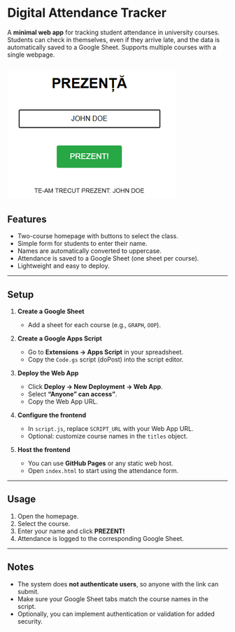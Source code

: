# Digital Attendance Tracker

A **minimal web app** for tracking student attendance in university courses.  
Students can check in themselves, even if they arrive late, and the data is automatically saved to a Google Sheet. Supports multiple courses with a single webpage.

![Example Screenshot](example.png)
---

## Features

- Two-course homepage with buttons to select the class.  
- Simple form for students to enter their name.  
- Names are automatically converted to uppercase.  
- Attendance is saved to a Google Sheet (one sheet per course).  
- Lightweight and easy to deploy.

---

## Setup

1. **Create a Google Sheet**  
   - Add a sheet for each course (e.g., `GRAPH`, `OOP`).  

2. **Create a Google Apps Script**  
   - Go to **Extensions → Apps Script** in your spreadsheet.  
   - Copy the `Code.gs` script (doPost) into the script editor.  

3. **Deploy the Web App**  
   - Click **Deploy → New Deployment → Web App**.  
   - Select **“Anyone” can access”**.  
   - Copy the Web App URL.

4. **Configure the frontend**  
   - In `script.js`, replace `SCRIPT_URL` with your Web App URL.  
   - Optional: customize course names in the `titles` object.  

5. **Host the frontend**  
   - You can use **GitHub Pages** or any static web host.  
   - Open `index.html` to start using the attendance form.

---

## Usage

1. Open the homepage.  
2. Select the course.  
3. Enter your name and click **PREZENT!**  
4. Attendance is logged to the corresponding Google Sheet.

---

## Notes

- The system does **not authenticate users**, so anyone with the link can submit.  
- Make sure your Google Sheet tabs match the course names in the script.  
- Optionally, you can implement authentication or validation for added security.
